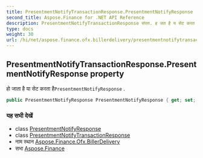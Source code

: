 ```yaml
---
title: PresentmentNotifyTransactionResponse.PresentmentNotifyResponse
second_title: Aspose.Finance for .NET API Reference
description: PresentmentNotifyTransactionResponse संपत्त. ह जत है य सेट करत हैPresentmentNotifyResponse .
type: docs
weight: 30
url: /hi/net/aspose.finance.ofx.billerdelivery/presentmentnotifytransactionresponse/presentmentnotifyresponse/
---
```

## PresentmentNotifyTransactionResponse.PresentmentNotifyResponse property

हो जाता है या सेट करता है`PresentmentNotifyResponse` .

```csharp
public PresentmentNotifyResponse PresentmentNotifyResponse { get; set; }
```

### यह सभी देखें

* class [PresentmentNotifyResponse](../../presentmentnotifyresponse/)
* class [PresentmentNotifyTransactionResponse](../)
* नाम स्थान [Aspose.Finance.Ofx.BillerDelivery](../../presentmentnotifytransactionresponse/)
* सभा [Aspose.Finance](../../../)


